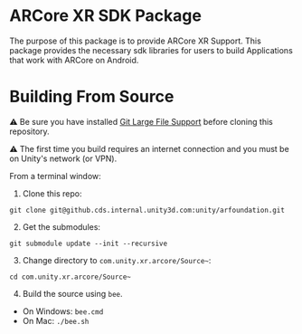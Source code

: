 # ARCore XR SDK Package

The purpose of this package is to provide ARCore XR Support. This package provides the necessary sdk libraries for users to build Applications that work with ARCore on Android.

# Building From Source

:warning: Be sure you have installed [Git Large File Support](https://git-lfs.github.com/) before cloning this repository.

:warning: The first time you build requires an internet connection and you must be on Unity's network (or VPN).

From a terminal window:

1. Clone this repo:
```
git clone git@github.cds.internal.unity3d.com:unity/arfoundation.git
```
2. Get the submodules:
```
git submodule update --init --recursive
```
3. Change directory to `com.unity.xr.arcore/Source~`:
```
cd com.unity.xr.arcore/Source~
```
4. Build the source using `bee`.
  - On Windows: ```bee.cmd```
  - On Mac: ```./bee.sh```
